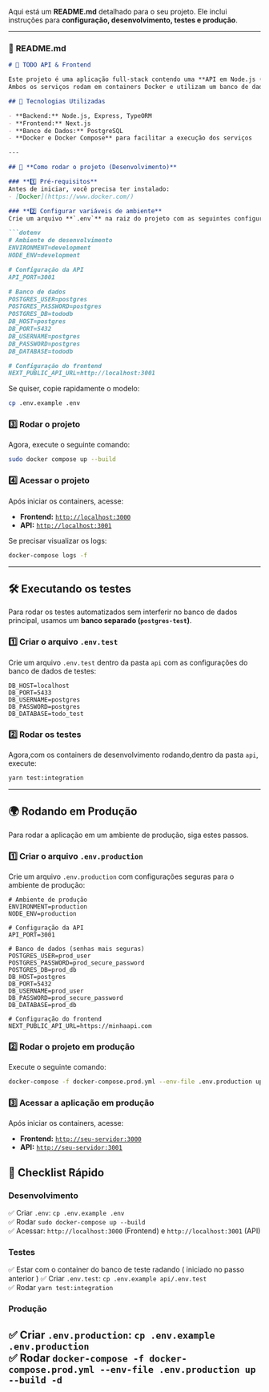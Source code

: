 Aqui está um **README.md** detalhado para o seu projeto. Ele inclui instruções para **configuração, desenvolvimento, testes e produção**.  

---

### 📜 **README.md**
```md
# 📝 TODO API & Frontend

Este projeto é uma aplicação full-stack contendo uma **API em Node.js (Express)** e um **Frontend em Next.js**.  
Ambos os serviços rodam em containers Docker e utilizam um banco de dados **PostgreSQL**.

## 📌 Tecnologias Utilizadas

- **Backend:** Node.js, Express, TypeORM
- **Frontend:** Next.js
- **Banco de Dados:** PostgreSQL
- **Docker e Docker Compose** para facilitar a execução dos serviços

---

## 🚀 **Como rodar o projeto (Desenvolvimento)**

### **1️⃣ Pré-requisitos**
Antes de iniciar, você precisa ter instalado:
- [Docker](https://www.docker.com/)

### **2️⃣ Configurar variáveis de ambiente**
Crie um arquivo **`.env`** na raiz do projeto com as seguintes configurações:

```dotenv
# Ambiente de desenvolvimento
ENVIRONMENT=development
NODE_ENV=development

# Configuração da API
API_PORT=3001

# Banco de dados
POSTGRES_USER=postgres
POSTGRES_PASSWORD=postgres
POSTGRES_DB=tododb
DB_HOST=postgres
DB_PORT=5432
DB_USERNAME=postgres
DB_PASSWORD=postgres
DB_DATABASE=tododb

# Configuração do frontend
NEXT_PUBLIC_API_URL=http://localhost:3001
```

Se quiser, copie rapidamente o modelo:
```bash
cp .env.example .env
```

### **3️⃣ Rodar o projeto**
Agora, execute o seguinte comando:

```bash
sudo docker compose up --build
```

### **4️⃣ Acessar o projeto**
Após iniciar os containers, acesse:
- **Frontend:** [`http://localhost:3000`](http://localhost:3000)
- **API:** [`http://localhost:3001`](http://localhost:3001)

Se precisar visualizar os logs:
```bash
docker-compose logs -f
```

---

## 🛠 **Executando os testes**
Para rodar os testes automatizados sem interferir no banco de dados principal, usamos um **banco separado (`postgres-test`)**.

### **1️⃣ Criar o arquivo `.env.test`**
Crie um arquivo `.env.test` dentro da pasta `api` com as configurações do banco de dados de testes:

```dotenv
DB_HOST=localhost
DB_PORT=5433
DB_USERNAME=postgres
DB_PASSWORD=postgres
DB_DATABASE=todo_test
```

### **2️⃣ Rodar os testes**
Agora,com os containers de desenvolvimento rodando,dentro da pasta `api`, execute:

```bash
yarn test:integration
```

---

## 🌍 **Rodando em Produção**
Para rodar a aplicação em um ambiente de produção, siga estes passos.

### **1️⃣ Criar o arquivo `.env.production`**
Crie um arquivo `.env.production` com configurações seguras para o ambiente de produção:

```dotenv
# Ambiente de produção
ENVIRONMENT=production
NODE_ENV=production

# Configuração da API
API_PORT=3001

# Banco de dados (senhas mais seguras)
POSTGRES_USER=prod_user
POSTGRES_PASSWORD=prod_secure_password
POSTGRES_DB=prod_db
DB_HOST=postgres
DB_PORT=5432
DB_USERNAME=prod_user
DB_PASSWORD=prod_secure_password
DB_DATABASE=prod_db

# Configuração do frontend
NEXT_PUBLIC_API_URL=https://minhaapi.com
```

### **2️⃣ Rodar o projeto em produção**
Execute o seguinte comando:

```bash
docker-compose -f docker-compose.prod.yml --env-file .env.production up --build -d
```

### **3️⃣ Acessar a aplicação em produção**
Após iniciar os containers, acesse:
- **Frontend:** [`http://seu-servidor:3000`](http://seu-servidor:3000)
- **API:** [`http://seu-servidor:3001`](http://seu-servidor:3001)


## 📜 **Checklist Rápido**
### **Desenvolvimento**
✅ Criar `.env`: `cp .env.example .env`  
✅ Rodar `sudo docker-compose up --build`  
✅ Acessar: `http://localhost:3000` (Frontend) e `http://localhost:3001` (API)  

### **Testes**
✅ Estar com o container do banco de teste radando ( iniciado no passo anterior )
✅ Criar `.env.test`: `cp .env.example api/.env.test`  
✅ Rodar `yarn test:integration`  

### **Produção**
✅ Criar `.env.production`: `cp .env.example .env.production`  
✅ Rodar `docker-compose -f docker-compose.prod.yml --env-file .env.production up --build -d`  
---
